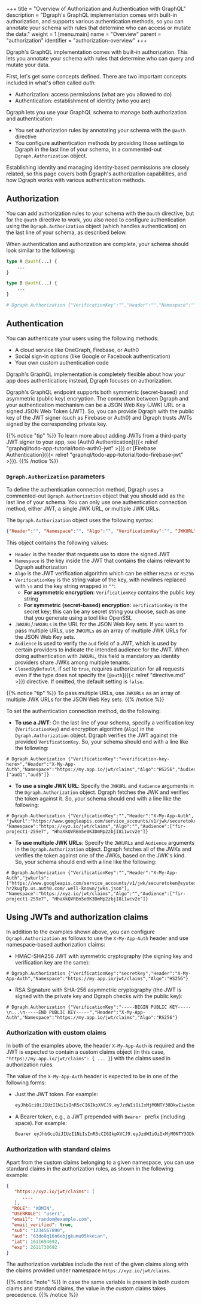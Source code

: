 +++
title = "Overview of Authorization and Authentication with GraphQL"
description = "Dgraph's GraphQL implementation comes with built-in authorization, and supports various authentication methods, so you can annotate your schema with rules that determine who can access or mutate the data."
weight = 1
[menu.main]
    name = "Overview"
    parent = "authorization"
    identifier = "authorization-overview"
+++

Dgraph's GraphQL implementation comes with built-in authorization. This lets you annotate your schema with rules that determine who can query and mutate your data.

First, let's get some concepts defined. There are two important concepts included in what's often called *auth*:

* Authorization: access permissions (what are you allowed to do)
* Authentication: establishment of identity (who you are)

Dgraph lets you use your GraphQL schema to manage both authorization and authentication:
* You set authorization rules by annotating your schema with the `@auth` directive
* You configure authentication methods by providing those settings to Dgraph in the last
line of your schema, in a commented-out `Dgraph.Authorization` object.

Establishing identity and managing identity-based permissions are closely related,
so this page covers both Dgraph's authorization capabilities, and how Dgraph works with
various authentication methods.

## Authorization

You can add authorization rules to your schema with the `@auth` directive, but
for the `@auth` directive to work, you also need to configure authentication
using the `Dgraph.Authorization` object (which handles authentication) on the
last line of your schema, as described below.

When authentication and authorization are complete, your schema should look similar to the following:

```graphql
type A @auth(...) {
    ...
}

type B @auth(...) {
    ...
}

# Dgraph.Authorization {"VerificationKey":"","Header":"","Namespace":"","Algo":"","Audience":[]}
```


## Authentication

You can authenticate your users using the following methods:
* A cloud service like OneGraph, Firebase, or Auth0
* Social sign-in options (like Google or Facebook authentication)
* Your own custom authentication code

Dgraph's GraphQL implementation is completely flexible about how your app does
authentication; instead, Dgraph focuses on authorization.  

Dgraph's GraphQL endpoint supports both symmetric (secret-based) and asymmetric (public key) 
encryption. The connection between Dgraph and your authentication mechanism can
be a JSON Web Key (JWK) URL or a signed JSON Web Token (JWT). So, you can provide
Dgraph with the public key of the JWT signer (such as Firebase or Auth0) and
Dgraph trusts JWTs signed by the corresponding private key.

{{% notice "tip" %}}
To learn more about adding JWTs from a third-party JWT signer to your app, see
[Auth0 Authentication]({{< relref "graphql/todo-app-tutorial/todo-auth0-jwt" >}}) or [Firebase Authentication]({{< relref "graphql/todo-app-tutorial/todo-firebase-jwt" >}}). {{% /notice %}}

### `Dgraph.Authorization` parameters

To define the authentication connection method, Dgraph uses a commented-out
`Dgraph.Authorization` object that you should add as the last line of your schema.
You can only use one authentication connection method, either JWT, a single JWK
URL, or multiple JWK URLs.

The `Dgraph.Authorization` object uses the following syntax:

```json
{"Header":"", "Namespace":"", "Algo":"", "VerificationKey":"", "JWKURL":"", "Audience":[], "ClosedByDefault": false}
```

This object contains the following values:
* `Header` is the header that requests use to store the signed JWT
* `Namespace` is the key inside the JWT that contains the claims relevant to Dgraph authorization
* `Algo` is the JWT verification algorithm which can be either `HS256` or `RS256`
* `VerificationKey` is the string value of the key, with newlines replaced with `\n` and the key string wrapped in `""`:
  * **For asymmetric encryption**: `VerificationKey` contains the public key string
  * **For symmetric (secret-based) encryption**: `VerificationKey` is the secret key; this can be any secret string you choose, such as one that you generate using a tool like OpenSSL
* `JWKURL`/`JWKURLs` is the URL for the JSON Web Key sets. If you want to pass multiple URLs, use `JWKURLs` as an array of multiple JWK URLs for the JSON Web Key sets.
* `Audience` is used to verify the `aud` field of a JWT, which is used by certain providers to indicate the intended audience for the JWT. When doing authentication with `JWKURL`, this field is mandatory as identity providers share JWKs among multiple tenants.
* `ClosedByDefault`, if set to `true`, requires authorization for all requests even if the type does not specify the [`@auth`]({{< relref "directive.md" >}}) directive. If omitted, the default setting is `false`.

{{% notice "tip" %}}
To pass multiple URLs, use `JWKURLs` as an array of multiple JWK URLs for the JSON Web Key sets.
{{% /notice %}}

To set the authentication connection method, do the following:

* **To use a JWT**: On the last line of your schema, specify a verification key (`VerificationKey`) and encryption algorithm (`Algo`) in the `Dgraph.Authorization` object. Dgraph verifies the JWT against the provided `VerificationKey`. So, your schema should end with a line like the following:

```
# Dgraph.Authorization {"VerificationKey":"<verification-key-here>","Header":"X-My-App-Auth","Namespace":"https://my.app.io/jwt/claims","Algo":"HS256","Audience":["aud1","aud5"]}
```

* **To use a single JWK URL**: Specify the `JWKURL` and `Audience` arguments in the `Dgraph.Authorization` object. Dgraph fetches the JWK and verifies the token against it. So, your schema should end with a line like the following:

```
# Dgraph.Authorization {"VerificationKey":"","Header":"X-My-App-Auth", "jwkurl":"https://www.googleapis.com/service_accounts/v1/jwk/securetoken@system.gserviceaccount.com", "Namespace":"https://xyz.io/jwt/claims","Algo":"","Audience":["fir-project1-259e7", "HhaXkQVRBn5e0K3DmMp2zbjI8i1wcv2e"]}
```

* **To use multiple JWK URLs**: Specify the `JWKURLs` and `Audience` arguments in the `Dgraph.Authorization` object. Dgraph fetches all of the JWKs and verifies the token against one of the JWKs, based on the JWK's kind. So, your schema should end with a line like the following:

```
# Dgraph.Authorization {"VerificationKey":"","Header":"X-My-App-Auth","jwkurls":["https://www.googleapis.com/service_accounts/v1/jwk/securetoken@system.gserviceaccount.com","https://dev-hr2kugfp.us.auth0.com/.well-known/jwks.json"], "Namespace":"https://xyz.io/jwt/claims","Algo":"","Audience":["fir-project1-259e7", "HhaXkQVRBn5e0K3DmMp2zbjI8i1wcv2e"]}
```

## Using JWTs and authorization claims

In addition to the examples shown above, you can configure `Dgraph.Authorization` as follows
to use the `X-My-App-Auth` header and use namespace-based authorization claims:

- HMAC-SHA256 JWT with symmetric cryptography (the signing key and verification key are the same):

```
# Dgraph.Authorization {"VerificationKey":"secretkey","Header":"X-My-App-Auth","Namespace":"https://my.app.io/jwt/claims","Algo":"HS256"}
```

- RSA Signature with SHA-256 asymmetric cryptography (the JWT is signed with the private key and Dgraph checks with the public key):

```
# Dgraph.Authorization {"VerificationKey":"-----BEGIN PUBLIC KEY-----\n...\n-----END PUBLIC KEY-----","Header":"X-My-App-Auth","Namespace":"https://my.app.io/jwt/claims","Algo":"RS256"}
```

### Authorization with custom claims

In both of the examples above, the header `X-My-App-Auth` is required and the
JWT is expected to contain a custom claims object (in this case, `"https://my.app.io/jwt/claims": { ... }`) with the claims used in authorization rules.

The value of the `X-My-App-Auth` header is expected to be in one of the following forms:
* Just the JWT token. For example:
    ```txt
    eyJhbGciOiJIUzI1NiIsInR5cCI6IkpXVCJ9.eyJzdWIiOiIxMjM0NTY3ODkwIiwibmFtZSI6IkpvaG4gRG9lIiwiaWF0IjoxNTE2MjM5MDIyLCJodHRwczovL215LmFwcC5pby9qd3QvY2xhaW1zIjp7fX0.Pjlxpf-3FhH61EtHBRo2g1amQPRi0pNwoLUooGbxIho
    ```

* A Bearer token, e.g., a JWT prepended with `Bearer ` prefix (including space). For example:
    ```txt
    Bearer eyJhbGciOiJIUzI1NiIsInR5cCI6IkpXVCJ9.eyJzdWIiOiIxMjM0NTY3ODkwIiwibmFtZSI6IkpvaG4gRG9lIiwiaWF0IjoxNTE2MjM5MDIyLCJodHRwczovL215LmFwcC5pby9qd3QvY2xhaW1zIjp7fX0.Pjlxpf-3FhH61EtHBRo2g1amQPRi0pNwoLUooGbxIho
    ```

### Authorization with standard claims

Apart from the custom claims belonging to a given namespace, you can use standard claims in the authorization rules, as shown in the following example:

```json
{
   "https://xyz.io/jwt/claims": [
      ....
   ],
  "ROLE": "ADMIN",
  "USERROLE": "user1",
  "email": "random@example.com",
  "email_verified": true,
  "sub": "1234567890",
  "aud": "63do0q16n6ebjgkumu05kkeian",
  "iat": 1611694692,
  "exp": 2611730692
}
```

The authorization variables include the rest of the given claims along with the claims provided under namespace `https://xyz.io/jwt/claims`.

{{% notice "note" %}}
In case the same variable is present in both custom claims and standard claims, the value in the custom claims takes precedence.
{{% /notice %}}
